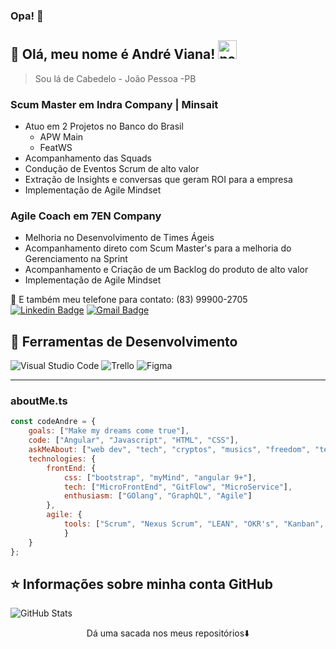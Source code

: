 ### Opa! 👋


## 💜 Olá, meu nome é <strong>André Viana!</strong> <img width="30" src="https://emojis.slackmojis.com/emojis/images/1593555389/9579/blob_excited.gif?1593555389" alt="party blob" />

> Sou lá de Cabedelo - João Pessoa -PB

### Scum Master em Indra Company | Minsait
- Atuo em 2 Projetos no Banco do Brasil 
  - APW Main 
  - FeatWS
- Acompanhamento das Squads
- Condução de Eventos Scrum de alto valor 
- Extração de Insights e conversas que geram ROI para a empresa 
- Implementação de Agile Mindset

### Agile Coach em 7EN Company 
- Melhoria no Desenvolvimento de Times Ágeis 
- Acompanhamento direto com Scum Master's para a melhoria do Gerenciamento na Sprint 
- Acompanhamento e Criação de um Backlog do produto de alto valor 
- Implementação de Agile Mindset 

🎯 E também meu telefone para contato: (83) 99900-2705 <br>
[![Linkedin Badge](https://img.shields.io/badge/-Andre%20Viana-6633cc?style=flat-square&logo=Linkedin&logoColor=white&link=https://www.linkedin.com/in/andrevianacode/)](https://www.linkedin.com/in/andrevianacode/) 
[![Gmail Badge](https://img.shields.io/badge/-code.andre3@gmail.com-6633cc?style=flat-square&logo=Gmail&logoColor=white&link=mailto:code.andre3@gmail.com)](mailto:code.andre3@gmail.com)

## 🚀 Ferramentas de Desenvolvimento

  ![Visual Studio Code](https://img.shields.io/badge/-Visual%20Studio%20Code-333333?style=flat&logo=visual-studio-code&logoColor=007ACC)
  ![Trello](https://img.shields.io/badge/-Trello-333333?style=flat&logo=trello&logoColor=007ACC)
  ![Figma](https://img.shields.io/badge/-Figma-333333?style=flat&logo=figma&logoColor=007ACC)

---

### aboutMe.ts

```javascript
const codeAndre = {
    goals: ["Make my dreams come true"],
    code: ["Angular", "Javascript", "HTML", "CSS"],
    askMeAbout: ["web dev", "tech", "cryptos", "musics", "freedom", "tea"],
    technologies: {
        frontEnd: {
            css: ["bootstrap", "myMind", "angular 9+"],
            tech: ["MicroFrontEnd", "GitFlow", "MicroService"],
            enthusiasm: ["GOlang", "GraphQL", "Agile"]
        },
        agile: { 
            tools: ["Scrum", "Nexus Scrum", "LEAN", "OKR's", "Kanban", "XP", "BDD", "PBB"]
            }
    }
};
```

## ⭐ Informações sobre minha conta GitHub
![GitHub Stats](https://github-readme-stats.vercel.app/api?username=aaugustogv&show_icons=true)

<p align="center">
Dá uma sacada nos meus repositórios⬇️  
</p>
